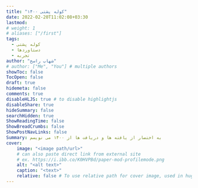 ```yaml
---
title: "کوله پشتی ۱۴۰۰"
date: 2022-02-20T11:02:08+03:30
lastmod: 
# weight: 1
# aliases: ["/first"]
tags:
  - کوله پشتی
  - دستاوردها
  - تجربه
author: "شهاب راسخ"
# author: ["Me", "You"] # multiple authors
showToc: false
TocOpen: false
draft: true
hidemeta: false
comments: true
disableHLJS: true # to disable highlightjs
disableShare: true
hideSummary: false
searchHidden: true
ShowReadingTime: false
ShowBreadCrumbs: false
ShowPostNavLinks: false
Summary: به اختصار از یافته ها و دریافت ها از ۱۴۰۰ می نویسم
cover:
    image: "<image path/url>"
    # can also paste direct link from external site
    # ex. https://i.ibb.co/K0HVPBd/paper-mod-profilemode.png
    alt: "<alt text>"
    caption: "<text>"
    relative: false # To use relative path for cover image, used in hugo Page-bundles
---
```


